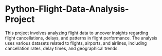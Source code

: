 # Python-Flight-Data-Analysis-Project
This project involves analyzing flight data to uncover insights regarding flight cancellations, delays, and patterns in flight performance. The analysis uses various datasets related to flights, airports, and airlines, including cancellation rates, delay times, and geographical trends.
